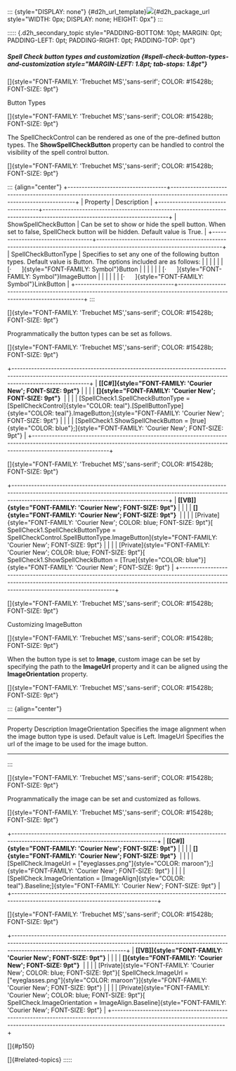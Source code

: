 ::: {style="DISPLAY: none"}
[](ms-xhelp:///?Id=d2h_url_template){#d2h_url_template}![](!package_url!){#d2h_package_url style="WIDTH: 0px; DISPLAY: none; HEIGHT: 0px"}
:::

::::: {.d2h_secondary_topic style="PADDING-BOTTOM: 10pt; MARGIN: 0pt; PADDING-LEFT: 0pt; PADDING-RIGHT: 0pt; PADDING-TOP: 0pt"}
##### Spell Check button types and customization {#spell-check-button-types-and-customization style="MARGIN-LEFT: 1.8pt; tab-stops: 1.8pt"}

[]{style="FONT-FAMILY: 'Trebuchet MS','sans-serif'; COLOR: #15428b; FONT-SIZE: 9pt"} 

Button Types

[]{style="FONT-FAMILY: 'Trebuchet MS','sans-serif'; COLOR: #15428b; FONT-SIZE: 9pt"} 

The SpellCheckControl can be rendered as one of the pre-defined button types. The **ShowSpellCheckButton** property can be handled to control the visibility of the spell control button.

[]{style="FONT-FAMILY: 'Trebuchet MS','sans-serif'; COLOR: #15428b; FONT-SIZE: 9pt"} 

::: {align="center"}
+-----------------------------------+--------------------------------------------------------------------------------------------------------------------------+
| Property                          | Description                                                                                                              |
+-----------------------------------+--------------------------------------------------------------------------------------------------------------------------+
| ShowSpellCheckButton              | Can be set to show or hide the spell button. When set to false, SpellCheck button will be hidden. Default value is True. |
+-----------------------------------+--------------------------------------------------------------------------------------------------------------------------+
| SpellCheckButtonType              | Specifies to set any one of the following button types. Default value is Button. The options included are as follows:    |
|                                   |                                                                                                                          |
|                                   | [·      ]{style="FONT-FAMILY: Symbol"}Button                                                                             |
|                                   |                                                                                                                          |
|                                   | [·      ]{style="FONT-FAMILY: Symbol"}ImageButton                                                                        |
|                                   |                                                                                                                          |
|                                   | [·      ]{style="FONT-FAMILY: Symbol"}LinkButton                                                                         |
+-----------------------------------+--------------------------------------------------------------------------------------------------------------------------+
:::

[]{style="FONT-FAMILY: 'Trebuchet MS','sans-serif'; COLOR: #15428b; FONT-SIZE: 9pt"} 

Programmatically the button types can be set as follows.

[]{style="FONT-FAMILY: 'Trebuchet MS','sans-serif'; COLOR: #15428b; FONT-SIZE: 9pt"} 

+---------------------------------------------------------------------------------------------------------------------------------------------------------------------------------------+
| **[\[C#\]]{style="FONT-FAMILY: 'Courier New'; FONT-SIZE: 9pt"}**                                                                                                                      |
|                                                                                                                                                                                       |
| **[]{style="FONT-FAMILY: 'Courier New'; FONT-SIZE: 9pt"}**                                                                                                                            |
|                                                                                                                                                                                       |
| [SpellCheck1.SpellCheckButtonType = [SpellCheckControl]{style="COLOR: teal"}.[SpellButtonType]{style="COLOR: teal"}.ImageButton;]{style="FONT-FAMILY: 'Courier New'; FONT-SIZE: 9pt"} |
|                                                                                                                                                                                       |
| [SpellCheck1.ShowSpellCheckButton = [true]{style="COLOR: blue"};]{style="FONT-FAMILY: 'Courier New'; FONT-SIZE: 9pt"}                                                                 |
+---------------------------------------------------------------------------------------------------------------------------------------------------------------------------------------+

[]{style="FONT-FAMILY: 'Trebuchet MS','sans-serif'; COLOR: #15428b; FONT-SIZE: 9pt"} 

+-------------------------------------------------------------------------------------------------------------------------------------------------------------------------------------------------------------------+
| **[\[VB\]]{style="FONT-FAMILY: 'Courier New'; FONT-SIZE: 9pt"}**                                                                                                                                                  |
|                                                                                                                                                                                                                   |
| **[]{style="FONT-FAMILY: 'Courier New'; FONT-SIZE: 9pt"}**                                                                                                                                                        |
|                                                                                                                                                                                                                   |
| [Private]{style="FONT-FAMILY: 'Courier New'; COLOR: blue; FONT-SIZE: 9pt"}[ SpellCheck1.SpellCheckButtonType = SpellCheckControl.SpellButtonType.ImageButton]{style="FONT-FAMILY: 'Courier New'; FONT-SIZE: 9pt"} |
|                                                                                                                                                                                                                   |
| [Private]{style="FONT-FAMILY: 'Courier New'; COLOR: blue; FONT-SIZE: 9pt"}[ SpellCheck1.ShowSpellCheckButton = [True]{style="COLOR: blue"}]{style="FONT-FAMILY: 'Courier New'; FONT-SIZE: 9pt"}                   |
+-------------------------------------------------------------------------------------------------------------------------------------------------------------------------------------------------------------------+

[]{style="FONT-FAMILY: 'Trebuchet MS','sans-serif'; COLOR: #15428b; FONT-SIZE: 9pt"} 

Customizing ImageButton

[]{style="FONT-FAMILY: 'Trebuchet MS','sans-serif'; COLOR: #15428b; FONT-SIZE: 9pt"} 

When the button type is set to **Image**, custom image can be set by specifying the path to the **ImageUrl** property and it can be aligned using the **ImageOrientation** property.

[]{style="FONT-FAMILY: 'Trebuchet MS','sans-serif'; COLOR: #15428b; FONT-SIZE: 9pt"} 

::: {align="center"}
  ------------------ ------------------------------------------------------------------------------------------
  Property           Description
  ImageOrientation   Specifies the image alignment when the image button type is used. Default value is Left.
  ImageUrl           Specifies the url of the image to be used for the image button.
  ------------------ ------------------------------------------------------------------------------------------
:::

[]{style="FONT-FAMILY: 'Trebuchet MS','sans-serif'; COLOR: #15428b; FONT-SIZE: 9pt"} 

Programmatically the image can be set and customized as follows.

[]{style="FONT-FAMILY: 'Trebuchet MS','sans-serif'; COLOR: #15428b; FONT-SIZE: 9pt"} 

+---------------------------------------------------------------------------------------------------------------------------------+
| **[\[C#\]]{style="FONT-FAMILY: 'Courier New'; FONT-SIZE: 9pt"}**                                                                |
|                                                                                                                                 |
| **[]{style="FONT-FAMILY: 'Courier New'; FONT-SIZE: 9pt"}**                                                                      |
|                                                                                                                                 |
| [SpellCheck.ImageUrl = [\"eyeglasses.png\"]{style="COLOR: maroon"};]{style="FONT-FAMILY: 'Courier New'; FONT-SIZE: 9pt"}        |
|                                                                                                                                 |
| [SpellCheck.ImageOrientation = [ImageAlign]{style="COLOR: teal"}.Baseline;]{style="FONT-FAMILY: 'Courier New'; FONT-SIZE: 9pt"} |
+---------------------------------------------------------------------------------------------------------------------------------+

[]{style="FONT-FAMILY: 'Trebuchet MS','sans-serif'; COLOR: #15428b; FONT-SIZE: 9pt"} 

+----------------------------------------------------------------------------------------------------------------------------------------------------------------------------------------------------+
| **[\[VB\]]{style="FONT-FAMILY: 'Courier New'; FONT-SIZE: 9pt"}**                                                                                                                                   |
|                                                                                                                                                                                                    |
| **[]{style="FONT-FAMILY: 'Courier New'; FONT-SIZE: 9pt"}**                                                                                                                                         |
|                                                                                                                                                                                                    |
| [Private]{style="FONT-FAMILY: 'Courier New'; COLOR: blue; FONT-SIZE: 9pt"}[ SpellCheck.ImageUrl = [\"eyeglasses.png\"]{style="COLOR: maroon"}]{style="FONT-FAMILY: 'Courier New'; FONT-SIZE: 9pt"} |
|                                                                                                                                                                                                    |
| [Private]{style="FONT-FAMILY: 'Courier New'; COLOR: blue; FONT-SIZE: 9pt"}[ SpellCheck.ImageOrientation = ImageAlign.Baseline]{style="FONT-FAMILY: 'Courier New'; FONT-SIZE: 9pt"}                 |
+----------------------------------------------------------------------------------------------------------------------------------------------------------------------------------------------------+

[]{#p150} 

[]{#related-topics}
:::::

